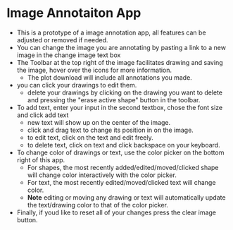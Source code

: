 # Image Annotaiton App


    
- This is a prototype of a image annotation app, all features can be adjusted or removed if needed.
- You can change the image you are annotating by pasting a link to a new image in the change image text box  
- The Toolbar at the top right of the image facilitates drawing and saving the image, hover over the icons for more information. 
  - The plot download will include all annotations you made.
- you can click your drawings to edit them.
  - delete your drawings by clicking on the drawing you want to delete and pressing the "erase active shape" button in the toolbar.
- To add text, enter your input in the second textbox, chose the font size and click add text  
  - new text will show up on the center of the image. 
  - click and drag text to change its position in on the image.
  - to edit text, click on the text and edit freely.
  - to delete text, click on text and click backspace on your keyboard.
- To change color of drawings or text, use the color picker on the bottom right of this app.
  - For shapes, the most recently added/edited/moved/clicked shape will change color interactively with the color picker.
  - For text, the most recently edited/moved/clicked text will change color.
  - **Note** editing or moving any drawing or text will automatically update the text/drawing color to that of the color picker.
- Finally, if youd like to reset all of your changes press the clear image button.